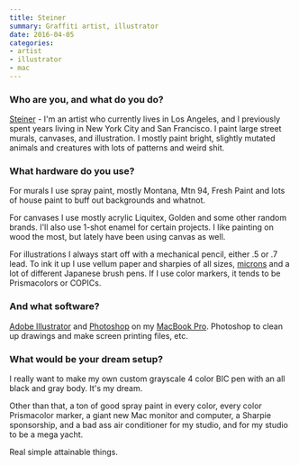 ```yaml
---
title: Steiner
summary: Graffiti artist, illustrator
date: 2016-04-05
categories:
- artist
- illustrator
- mac
---
```


### Who are you, and what do you do?

[Steiner](http://steiner.bigcartel.com/ "Steiner's website.") - I'm an artist who currently lives in Los Angeles, and I previously spent years living in New York City and San Francisco. I paint large street murals, canvases, and illustration. I mostly paint bright, slightly mutated animals and creatures with lots of patterns and weird shit.

### What hardware do you use?

For murals I use spray paint, mostly Montana, Mtn 94, Fresh Paint and lots of house paint to buff out backgrounds and whatnot.

For canvases I use mostly acrylic Liquitex, Golden and some other random brands. I'll also use 1-shot enamel for certain projects. I like painting on wood the most, but lately have been using canvas as well.

For illustrations I always start off with a mechanical pencil, either .5 or .7 lead. To ink it up I use vellum paper and sharpies of all sizes, [microns][pigma-micron] and a lot of different Japanese brush pens. If I use color markers, it tends to be Prismacolors or COPICs.

### And what software?

[Adobe Illustrator][illustrator] and [Photoshop][] on my [MacBook Pro][macbook-pro]. Photoshop to clean up drawings and make screen printing files, etc.

### What would be your dream setup?

I really want to make my own custom grayscale 4 color BIC pen with an all black and gray body. It's my dream.

Other than that, a ton of good spray paint in every color, every color Prismacolor marker, a giant new Mac monitor and computer, a Sharpie sponsorship, and a bad ass air conditioner for my studio, and for my studio to be a mega yacht. 

Real simple attainable things.

[illustrator]: https://www.adobe.com/products/illustrator.html "A vector graphics editor."
[macbook-pro]: https://www.apple.com/macbook-pro/ "A laptop."
[photoshop]: https://www.adobe.com/products/photoshop.html "A bitmap image editor."
[pigma-micron]: https://www.sakuraofamerica.com/Pen-Archival "A technical pen with archival pigmented ink."

